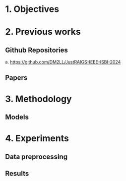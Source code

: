# 1. Objectives

# 2. Previous works
## Github Repositories
a. https://github.com/DM2LL/JustRAIGS-IEEE-ISBI-2024
## Papers

# 3. Methodology
## Models

# 4. Experiments
## Data preprocessing

## Results
